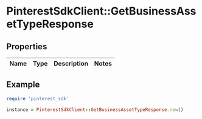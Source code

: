 # PinterestSdkClient::GetBusinessAssetTypeResponse

## Properties

| Name | Type | Description | Notes |
| ---- | ---- | ----------- | ----- |

## Example

```ruby
require 'pinterest_sdk'

instance = PinterestSdkClient::GetBusinessAssetTypeResponse.new()
```

